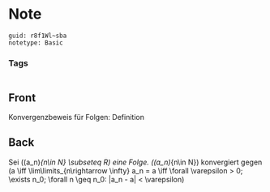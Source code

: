 # Note
```
guid: r8f1Wl~sba
notetype: Basic
```

### Tags
```
```

## Front
Konvergenzbeweis für Folgen: Definition

## Back
Sei \((a_n)_{n\in N} \subseteq R\) eine Folge.
\((a_n)_{n\in N}\) konvergiert gegen \(a \iff \lim\limits_{n\rightarrow \infty} a_n = a \iff \forall \varepsilon > 0\; \exists n_0\; \forall n \geq n_0: |a_n - a| < \varepsilon\)
